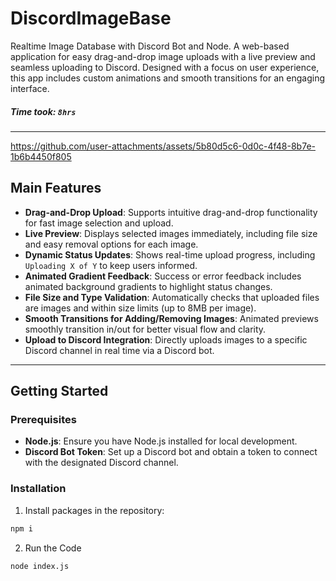 # DiscordImageBase
Realtime Image Database with Discord Bot and Node.
A web-based application for easy drag-and-drop image uploads with a live preview and seamless uploading to Discord. Designed with a focus on user experience, this app includes custom animations and smooth transitions for an engaging interface.

##### Time took: `8hrs`

---
https://github.com/user-attachments/assets/5b80d5c6-0d0c-4f48-8b7e-1b6b4450f805



## Main Features

- **Drag-and-Drop Upload**: Supports intuitive drag-and-drop functionality for fast image selection and upload.
- **Live Preview**: Displays selected images immediately, including file size and easy removal options for each image.
- **Dynamic Status Updates**: Shows real-time upload progress, including `Uploading X of Y` to keep users informed.
- **Animated Gradient Feedback**: Success or error feedback includes animated background gradients to highlight status changes.
- **File Size and Type Validation**: Automatically checks that uploaded files are images and within size limits (up to 8MB per image).
- **Smooth Transitions for Adding/Removing Images**: Animated previews smoothly transition in/out for better visual flow and clarity.
- **Upload to Discord Integration**: Directly uploads images to a specific Discord channel in real time via a Discord bot.

---

## Getting Started

### Prerequisites
- **Node.js**: Ensure you have Node.js installed for local development.
- **Discord Bot Token**: Set up a Discord bot and obtain a token to connect with the designated Discord channel.

### Installation

1. Install packages in the repository:
```bash
npm i
```
2. Run the Code
```bash
node index.js
```

